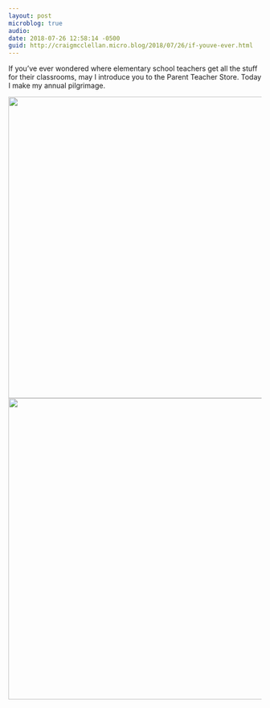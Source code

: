 ```yaml
---
layout: post
microblog: true
audio: 
date: 2018-07-26 12:58:14 -0500
guid: http://craigmcclellan.micro.blog/2018/07/26/if-youve-ever.html
---
```

If you’ve ever wondered where elementary school teachers get all the stuff for their classrooms, may I introduce you to the Parent Teacher Store. Today I make my annual pilgrimage. 

<img src="http://craigmcclellan.com/uploads/2018/c76ddd1dbf.jpg" width="600" height="600" /><img src="http://craigmcclellan.com/uploads/2018/0ca58933bb.jpg" width="600" height="600" />
